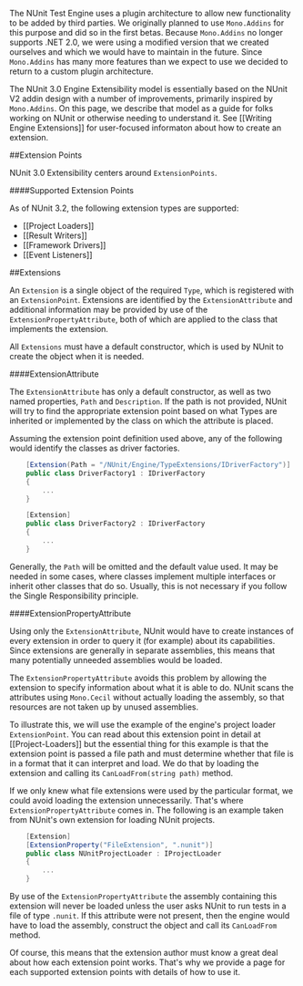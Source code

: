 The NUnit Test Engine uses a plugin architecture to allow new functionality to be added by third parties. We originally planned to use `Mono.Addins` for this purpose and did so in the first betas. Because `Mono.Addins` no longer supports .NET 2.0, we were using a modified version that we created ourselves and which we would have to maintain in the future. Since `Mono.Addins` has many more features than we expect to use we decided to return to a custom plugin architecture.

The NUnit 3.0 Engine Extensibility model is essentially based on the NUnit V2 addin design with a number of improvements, primarily inspired by `Mono.Addins`. On this page, we describe that model as a guide for folks working on NUnit or otherwise needing to understand it. See [[Writing Engine Extensions]] for user-focused informaton about how to create an extension.

##Extension Points

NUnit 3.0 Extensibility centers around `ExtensionPoints`. 

####Supported Extension Points

As of NUnit 3.2, the following extension types are supported:

* [[Project Loaders]]
* [[Result Writers]]
* [[Framework Drivers]]
* [[Event Listeners]]

##Extensions

An `Extension` is a single object of the required `Type`, which is registered with an `ExtensionPoint`. Extensions are identified by the `ExtensionAttribute` and additional information may be provided by use of the `ExtensionPropertyAttribute`, both of which are applied to the class that implements the extension.

All `Extensions` must have a default constructor, which is used by NUnit to create the object when it is needed.

####ExtensionAttribute

The `ExtensionAttribute` has only a default constructor, as well as two named properties, `Path` and `Description`. If the path is not provided, NUnit will try to find the appropriate extension point based on what Types are inherited or implemented by the class on which the attribute is placed.

Assuming the extension point definition used above, any of the following would identify the classes as driver factories.

```C#
    [Extension(Path = "/NUnit/Engine/TypeExtensions/IDriverFactory")]
    public class DriverFactory1 : IDriverFactory
    {
        ...
    }

    [Extension]
    public class DriverFactory2 : IDriverFactory
    {
        ...
    }
```

Generally, the `Path` will be omitted and the default value used. It may be needed in some cases, where classes implement multiple interfaces or inherit other classes that do so. Usually, this is not necessary if you follow the Single Responsibility principle.

####ExtensionPropertyAttribute

Using only the `ExtensionAttribute`, NUnit would have to create instances of every extension in order to query it (for example) about its capabilities. Since extensions are generally in separate assemblies, this means that many potentially unneeded assemblies would be loaded.

The `ExtensionPropertyAttribute` avoids this problem by allowing the extension to specify information about what it is able to do. NUnit scans the attributes using `Mono.Cecil` without actually loading the assembly, so that resources are not taken up by unused assemblies.

To illustrate this, we will use the example of the engine's project loader `ExtensionPoint`. You can read about this extension point in detail at [[Project-Loaders]] but the essential thing for this example is that the extension point is passed a file path and must determine whether that file is in a format that it can interpret and load. We do that by loading the extension and calling its `CanLoadFrom(string path)` method.

If we only knew what file extensions were used by the particular format, we could avoid loading the extension unnecessarily. That's where `ExtensionPropertyAttribute` comes in. The following is an example taken from NUnit's own extension for loading NUnit projects.

```C#
    [Extension]
    [ExtensionProperty("FileExtension", ".nunit")]
    public class NUnitProjectLoader : IProjectLoader
    {
        ...
    }
```
By use of the `ExtensionPropertyAttribute` the assembly containing this extension will never be loaded unless the user asks NUnit to run tests in a file of type `.nunit`. If this attribute were not present, then the engine would have to load the assembly, construct the object and call its `CanLoadFrom` method.

Of course, this means that the extension author must know a great deal about how each extension point works. That's why we provide a page for each supported extension points with details of how to use it.
